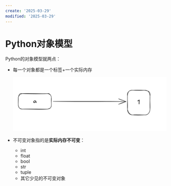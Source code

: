 ```yaml
---
create: '2025-03-29'
modified: '2025-03-29'
---
```


# Python对象模型

Python的对象模型就两点：

* 每一个对象都是一个标签+一个实际内存

    ![image-20250329234042837](./assets/image-20250329234042837.png)

* 不可变对象指的是**实际内存不可变**：

    * int
    * float
    * bool
    * str
    * tuple
    * 其它少见的不可变对象